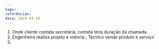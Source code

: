 ```yaml
---
tags: 
referências: 
data: 2024-03-10
---
```

1) Onde cliente contata secretária, contata teria duração da chamada.
2) Engenheiro realiza projeto e vistoria ; Técnico vende produto e serviço
3) 
